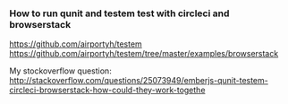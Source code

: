 ### How to run qunit and testem test with circleci and browserstack

https://github.com/airportyh/testem
https://github.com/airportyh/testem/tree/master/examples/browserstack

My stockoverflow question: http://stackoverflow.com/questions/25073949/emberjs-qunit-testem-circleci-browserstack-how-could-they-work-togethe